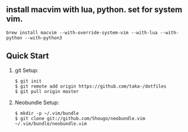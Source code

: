 ## install macvim with lua, python. set for system vim.
```
brew install macvim --with-override-system-vim --with-lua --with-python --with-python3
```

## Quick Start
1. git Setup:

    ``` 
    $ git init
    $ git remote add origin https://github.com/taka-/dotfiles
    $ git pull origin master
    ``` 

2. Neobundle Setup:

    ``` 
    $ mkdir -p ~/.vim/bundle
    $ git clone git://github.com/Shougo/neobundle.vim ~/.vim/bundle/neobundle.vim
    ``` 
    



